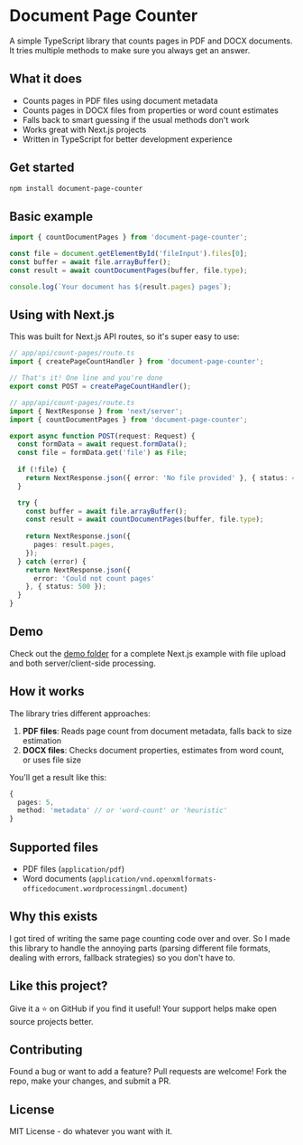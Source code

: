 # Document Page Counter

A simple TypeScript library that counts pages in PDF and DOCX documents. It tries multiple methods to make sure you always get an answer.

## What it does

- Counts pages in PDF files using document metadata
- Counts pages in DOCX files from properties or word count estimates
- Falls back to smart guessing if the usual methods don't work
- Works great with Next.js projects
- Written in TypeScript for better development experience

## Get started

```bash
npm install document-page-counter
```

## Basic example

```typescript
import { countDocumentPages } from 'document-page-counter';

const file = document.getElementById('fileInput').files[0];
const buffer = await file.arrayBuffer();
const result = await countDocumentPages(buffer, file.type);

console.log(`Your document has ${result.pages} pages`);
```

## Using with Next.js

This was built for Next.js API routes, so it's super easy to use:

```typescript
// app/api/count-pages/route.ts
import { createPageCountHandler } from 'document-page-counter';

// That's it! One line and you're done
export const POST = createPageCountHandler();
```

```typescript
// app/api/count-pages/route.ts
import { NextResponse } from 'next/server';
import { countDocumentPages } from 'document-page-counter';

export async function POST(request: Request) {
  const formData = await request.formData();
  const file = formData.get('file') as File;
  
  if (!file) {
    return NextResponse.json({ error: 'No file provided' }, { status: 400 });
  }

  try {
    const buffer = await file.arrayBuffer();
    const result = await countDocumentPages(buffer, file.type);
    
    return NextResponse.json({ 
      pages: result.pages,
    });
  } catch (error) {
    return NextResponse.json({ 
      error: 'Could not count pages' 
    }, { status: 500 });
  }
}
```

## Demo
Check out the [demo folder](../demo) for a complete Next.js example with file upload and both server/client-side processing.

## How it works

The library tries different approaches:
1. **PDF files**: Reads page count from document metadata, falls back to size estimation
2. **DOCX files**: Checks document properties, estimates from word count, or uses file size

You'll get a result like this:
```typescript
{
  pages: 5,
  method: 'metadata' // or 'word-count' or 'heuristic'
}
```

## Supported files

- PDF files (`application/pdf`)
- Word documents (`application/vnd.openxmlformats-officedocument.wordprocessingml.document`)

## Why this exists
<!-- I looked up on the internet tutorials or blogpost on how to count pages for docx files to automayically guess the cost of a submitted document to a the plateform [https://www.cridupn-rdc.cd](cridupn) that I build for the CRDIUPn research center. Unfortunately, the resukt was unsatisfactory. The same happened when I tried `Claude` or `GPT`, thought `GPT` gave a quite interesting and customable snippets. -->

 I got tired of writing the same page counting code over and over. So I made this library to handle the annoying parts (parsing different file formats, dealing with errors, fallback strategies) so you don't have to.

## Like this project?

Give it a ⭐ on GitHub if you find it useful! Your support helps make open source projects better.

## Contributing

Found a bug or want to add a feature? Pull requests are welcome! Fork the repo, make your changes, and submit a PR.

## License

MIT License - do whatever you want with it.
